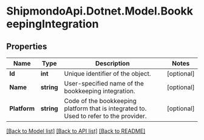 # ShipmondoApi.Dotnet.Model.BookkeepingIntegration

## Properties

Name | Type | Description | Notes
------------ | ------------- | ------------- | -------------
**Id** | **int** | Unique identifier of the object. | [optional] 
**Name** | **string** | User-specified name of the bookkeeping integration. | [optional] 
**Platform** | **string** | Code of the bookkeeping platform that is integrated to. Used to refer to the provider. | [optional] 

[[Back to Model list]](../README.md#documentation-for-models) [[Back to API list]](../README.md#documentation-for-api-endpoints) [[Back to README]](../README.md)

